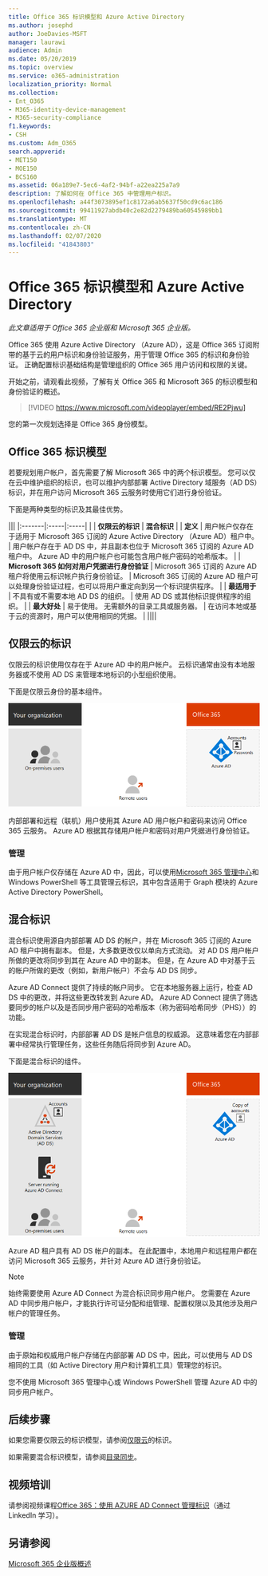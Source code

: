 ```yaml
---
title: Office 365 标识模型和 Azure Active Directory
ms.author: josephd
author: JoeDavies-MSFT
manager: laurawi
audience: Admin
ms.date: 05/20/2019
ms.topic: overview
ms.service: o365-administration
localization_priority: Normal
ms.collection:
- Ent_O365
- M365-identity-device-management
- M365-security-compliance
f1.keywords:
- CSH
ms.custom: Adm_O365
search.appverid:
- MET150
- MOE150
- BCS160
ms.assetid: 06a189e7-5ec6-4af2-94bf-a22ea225a7a9
description: 了解如何在 Office 365 中管理用户标识。
ms.openlocfilehash: a44f3073895ef1c8172a6ab5637f50cd9c6ac186
ms.sourcegitcommit: 99411927abdb40c2e82d2279489ba60545989bb1
ms.translationtype: MT
ms.contentlocale: zh-CN
ms.lasthandoff: 02/07/2020
ms.locfileid: "41843803"
---
```

# <a name="office-365-identity-models-and-azure-active-directory"></a>Office 365 标识模型和 Azure Active Directory

*此文章适用于 Office 365 企业版和 Microsoft 365 企业版。*

Office 365 使用 Azure Active Directory （Azure AD），这是 Office 365 订阅附带的基于云的用户标识和身份验证服务，用于管理 Office 365 的标识和身份验证。 正确配置标识基础结构是管理组织的 Office 365 用户访问和权限的关键。

开始之前，请观看此视频，了解有关 Office 365 和 Microsoft 365 的标识模型和身份验证的概述。

> [!VIDEO https://www.microsoft.com/videoplayer/embed/RE2Pjwu]

您的第一次规划选择是 Office 365 身份模型。

## <a name="office-365-identity-models"></a>Office 365 标识模型

若要规划用户帐户，首先需要了解 Microsoft 365 中的两个标识模型。 您可以仅在云中维护组织的标识，也可以维护内部部署 Active Directory 域服务（AD DS）标识，并在用户访问 Microsoft 365 云服务时使用它们进行身份验证。  

下面是两种类型的标识及其最佳优势。

|||
|:-------|:-----|:-----|
|  | **仅限云的标识** | **混合标识** |
| **定义** | 用户帐户仅存在于适用于 Microsoft 365 订阅的 Azure Active Directory （Azure AD）租户中。 | 用户帐户存在于 AD DS 中，并且副本也位于 Microsoft 365 订阅的 Azure AD 租户中。 Azure AD 中的用户帐户也可能包含用户帐户密码的哈希版本。 |
| **Microsoft 365 如何对用户凭据进行身份验证** | Microsoft 365 订阅的 Azure AD 租户将使用云标识帐户执行身份验证。 | Microsoft 365 订阅的 Azure AD 租户可以处理身份验证过程，也可以将用户重定向到另一个标识提供程序。 |
| **最适用于** | 不具有或不需要本地 AD DS 的组织。 | 使用 AD DS 或其他标识提供程序的组织。 |
| **最大好处** | 易于使用。 无需额外的目录工具或服务器。 | 在访问本地或基于云的资源时，用户可以使用相同的凭据。 |
||||

## <a name="cloud-only-identity"></a>仅限云的标识

仅限云的标识使用仅存在于 Azure AD 中的用户帐户。 云标识通常由没有本地服务器或不使用 AD DS 来管理本地标识的小型组织使用。 

下面是仅限云身份的基本组件。
 
![仅限云标识的基本组件](./media/about-office-365-identity/cloud-only-identity.png)

内部部署和远程（联机）用户使用其 Azure AD 用户帐户和密码来访问 Office 365 云服务。 Azure AD 根据其存储用户帐户和密码对用户凭据进行身份验证。

### <a name="administration"></a>管理
由于用户帐户仅存储在 Azure AD 中，因此，可以使用[Microsoft 365 管理中心](https://admin.microsoft.com)和 Windows PowerShell 等工具管理云标识，其中包含适用于 Graph 模块的 Azure Active Directory PowerShell。 

## <a name="hybrid-identity"></a>混合标识

混合标识使用源自内部部署 AD DS 的帐户，并在 Microsoft 365 订阅的 Azure AD 租户中拥有副本。 但是，大多数更改仅以单向方式流动。 对 AD DS 用户帐户所做的更改将同步到其在 Azure AD 中的副本。 但是，在 Azure AD 中对基于云的帐户所做的更改（例如，新用户帐户）不会与 AD DS 同步。

Azure AD Connect 提供了持续的帐户同步。 它在本地服务器上运行，检查 AD DS 中的更改，并将这些更改转发到 Azure AD。 Azure AD Connect 提供了筛选要同步的帐户以及是否同步用户密码的哈希版本（称为密码哈希同步（PHS））的功能。

在实现混合标识时，内部部署 AD DS 是帐户信息的权威源。 这意味着您在内部部署中经常执行管理任务，这些任务随后将同步到 Azure AD。 

下面是混合标识的组件。

![混合标识的组件](./media/about-office-365-identity/hybrid-identity.png)

Azure AD 租户具有 AD DS 帐户的副本。 在此配置中，本地用户和远程用户都在访问 Microsoft 365 云服务，并针对 Azure AD 进行身份验证。

>[!Note]
>始终需要使用 Azure AD Connect 为混合标识同步用户帐户。 您需要在 Azure AD 中同步用户帐户，才能执行许可证分配和组管理、配置权限以及其他涉及用户帐户的管理任务。
>

### <a name="administration"></a>管理

由于原始和权威用户帐户存储在内部部署 AD DS 中，因此，可以使用与 AD DS 相同的工具（如 Active Directory 用户和计算机工具）管理您的标识。 

您不使用 Microsoft 365 管理中心或 Windows PowerShell 管理 Azure AD 中的同步用户帐户。

## <a name="next-step"></a>后续步骤

如果您需要仅限云的标识模型，请参阅[仅限云](cloud-only-identities.md)的标识。

如果需要混合标识模型，请参阅[目录同步](plan-for-directory-synchronization.md)。
  

## <a name="video-training"></a>视频培训

请参阅视频课程[Office 365：使用 AZURE AD Connect 管理标识](https://support.office.com/article/90991a1d-c0ab-479a-b413-35c9706f6fed.aspx)（通过 LinkedIn 学习）。

## <a name="see-also"></a>另请参阅

[Microsoft 365 企业版概述](https://docs.microsoft.com/microsoft-365/enterprise/microsoft-365-overview)
